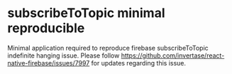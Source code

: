 # subscribeToTopic minimal reproducible 
Minimal application required to reproduce firebase subscribeToTopic indefinite hanging issue. Please follow https://github.com/invertase/react-native-firebase/issues/7997 for updates regarding this issue.